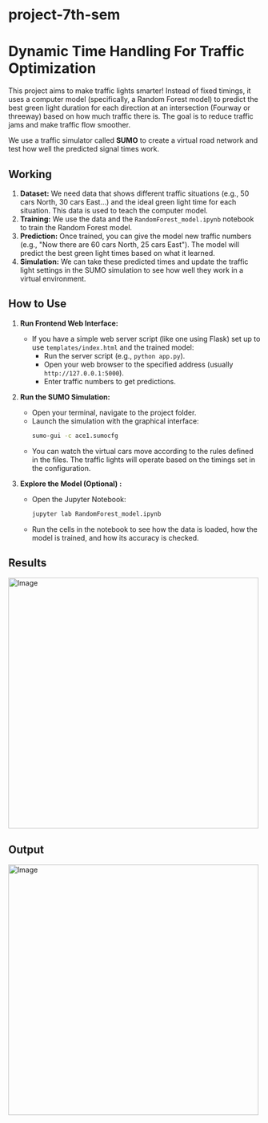 # project-7th-sem
# Dynamic Time Handling For Traffic Optimization

This project aims to make traffic lights smarter! Instead of fixed timings, it uses a computer model (specifically, a Random Forest model) to predict the best green light duration for each direction at an intersection (Fourway or threeway) based on how much traffic there is. The goal is to reduce traffic jams and make traffic flow smoother.

We use a traffic simulator called **SUMO** to create a virtual road network and test how well the predicted signal times work.

## Working

1.  **Dataset:** We need data that shows different traffic situations (e.g., 50 cars North, 30 cars East...) and the ideal green light time for each situation. This data is used to teach the computer model.
2.  **Training:** We use the data and the `RandomForest_model.ipynb` notebook to train the Random Forest model.
3.  **Prediction:** Once trained, you can give the model new traffic numbers (e.g., "Now there are 60 cars North, 25 cars East"). The model will predict the best green light times based on what it learned.
4.  **Simulation:** We can take these predicted times and update the traffic light settings in the SUMO simulation to see how well they work in a virtual environment.

## How to Use

1.  **Run Frontend Web Interface:**

    - If you have a simple web server script (like one using Flask) set up to use `templates/index.html` and the trained model:
      - Run the server script (e.g., `python app.py`).
      - Open your web browser to the specified address (usually `http://127.0.0.1:5000`).
      - Enter traffic numbers to get predictions.

2.  **Run the SUMO Simulation:**

    - Open your terminal, navigate to the project folder.
    - Launch the simulation with the graphical interface:
      ```bash
      sumo-gui -c ace1.sumocfg
      ```
    - You can watch the virtual cars move according to the rules defined in the files. The traffic lights will operate based on the timings set in the configuration.

3.  **Explore the Model (Optional) :**
    - Open the Jupyter Notebook:
      ```bash
      jupyter lab RandomForest_model.ipynb
      ```
    - Run the cells in the notebook to see how the data is loaded, how the model is trained, and how its accuracy is checked.

## Results

<img width="500" alt="Image" src="https://github.com/user-attachments/assets/cc3b64b7-12d3-41bd-a07e-0cb12c2ff0f6" />

## Output

<img width="500" alt="Image" src="https://github.com/user-attachments/assets/8822beb9-d9df-4483-8352-d8bc2cabaee6" />
